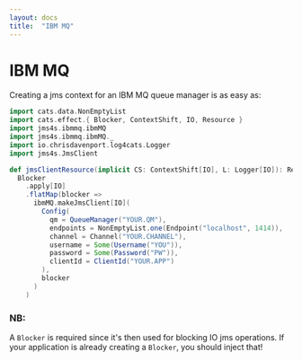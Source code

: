 ```yaml
---
layout: docs
title:  "IBM MQ"
---
```


# IBM MQ

Creating a jms context for an IBM MQ queue manager is as easy as:

```scala mdoc
import cats.data.NonEmptyList
import cats.effect.{ Blocker, ContextShift, IO, Resource }
import jms4s.ibmmq.ibmMQ
import jms4s.ibmmq.ibmMQ._
import io.chrisdavenport.log4cats.Logger
import jms4s.JmsClient

def jmsClientResource(implicit CS: ContextShift[IO], L: Logger[IO]): Resource[IO, JmsClient[IO]] =
  Blocker
    .apply[IO]
    .flatMap(blocker =>
      ibmMQ.makeJmsClient[IO](
        Config(
          qm = QueueManager("YOUR.QM"),
          endpoints = NonEmptyList.one(Endpoint("localhost", 1414)),
          channel = Channel("YOUR.CHANNEL"),
          username = Some(Username("YOU")),
          password = Some(Password("PW")),
          clientId = ClientId("YOUR.APP")
        ),
        blocker
      )
    )
```

### NB:
A `Blocker` is required since it's then used for blocking IO jms operations.
If your application is already creating a `Blocker`, you should inject that!
